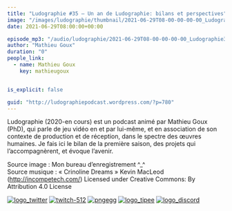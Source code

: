 ```yaml
---
title: "Ludographie #35 – Un an de Ludographie: bilans et perspectives"
image: "/images/ludographie/thumbnail/2021-06-29T08-00-00-00-00_Ludographie35UnandeLudographiebilansetperspectives.jpg"
date: 2021-06-29T08:00:00+00:00

episode_mp3: "/audio/ludographie/2021-06-29T08-00-00-00-00_Ludographie35UnandeLudographiebilansetperspectives.mp3"
author: "Mathieu Goux"
duration: "0"
people_link: 
  - name: Mathieu Goux
    key: mathieugoux


is_explicit: false

guid: "http://ludographiepodcast.wordpress.com/?p=780"
---
```


<PodcastHeader/>

<!-- ECRIRE LA DESCRIPTION DE L'EPISODE SOUS CETTE LIGNE -->
<p>Ludographie (2020-en cours) est un podcast animé par Mathieu Goux (PhD), qui parle de jeu vidéo en et par lui-même, et en association de son contexte de production et de réception, dans le spectre des œuvres humaines. Je fais ici le bilan de la première saison, des projets qui l’accompagnèrent, et évoque l’avenir. <br></p>
<p></p>
<a href="" rel="nofollow"></a>
 
<p>Source image : Mon bureau d’enregistrement ^_^<br>Source musique : «&nbsp;Crinoline Dreams&nbsp;» Kevin MacLeod (<a title="http://incompetech.com/" href="http://incompetech.com/" rel="nofollow">http://incompetech.com/</a>) Licensed under Creative Commons: By Attribution 4.0 License</p>


<tr>
<td><a href="https://twitter.com/Gouximan" rel="nofollow"><img src="/resources/ludographie/2021-06-29T08-00-00-00-00_Ludographie35UnandeLudographiebilansetperspectives/logo_twitter-1.png" alt="logo_twitter"></a></td>
<td><a href="https://www.twitch.tv/mathieugoux" rel="nofollow"><img src="/resources/ludographie/2021-06-29T08-00-00-00-00_Ludographie35UnandeLudographiebilansetperspectives/twitch-512-1.png" alt="twitch-512"></a></td>
<td><a href="https://www.youtube.com/user/MattTheFatalifieur/videos" rel="nofollow"><img src="/resources/ludographie/2021-06-29T08-00-00-00-00_Ludographie35UnandeLudographiebilansetperspectives/pngegg.png" alt="pngegg"></a></td>
<td><a href="http://fr.tipeee.com/calvinball" rel="nofollow"><img src="/resources/ludographie/2021-06-29T08-00-00-00-00_Ludographie35UnandeLudographiebilansetperspectives/logo_tipee-1.png" alt="logo_tipee"></a></td>
<td><a href="https://discord.com/invite/4RnA9v7" rel="nofollow"><img src="/resources/ludographie/2021-06-29T08-00-00-00-00_Ludographie35UnandeLudographiebilansetperspectives/logo_discord-1.png" alt="logo_discord"></a></td>
</tr>




<p></p>


